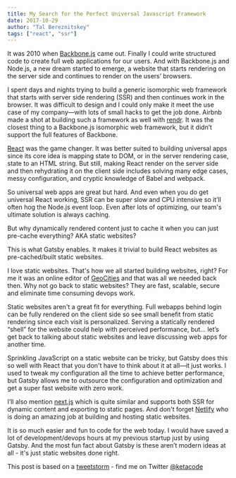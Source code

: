 ```yaml
---
title: My Search for the Perfect Universal Javascript Framework
date: 2017-10-29
author: "Tal Bereznitskey"
tags: ["react", "ssr"]
---
```


It was 2010 when [Backbone.js](http://backbonejs.org) came out. Finally I could
write structured code to create full web applications for our users. And with
Backbone.js and Node.js, a new dream started to emerge, a website that starts
rendering on the server side and continues to render on the users’ browsers.

I spent days and nights trying to build a generic isomorphic web framework that
starts with server side rendering (SSR) and then continues work in the browser.
It was difficult to design and I could only make it meet the use case of my
company—with lots of small hacks to get the job done. Airbnb made a shot at
building such a framework as well with
[rendr](https://github.com/rendrjs/rendr). It was the closest thing to a
Backbone.js isomorphic web framework, but it didn’t support the full features of
Backbone.

[React](https://reactjs.org) was the game changer. It was better suited to
building universal apps since its core idea is mapping state to DOM, or in the
server rendering case, state to an HTML string. But still, making React render
on the server side and then rehydrating it on the client side includes solving
many edge cases, messy configuration, and cryptic knowledge of Babel and
webpack.

So universal web apps are great but hard. And even when you do get universal
React working, SSR can be super slow and CPU intensive so it’ll often hog the
Node.js event loop. Even after lots of optimizing, our team's ultimate solution
is always caching.

But why dynamically rendered content just to cache it when you can just
pre-cache everything? AKA static websites?

This is what Gatsby enables. It makes it trivial to build React websites as
pre-cached/built static websites.

I love static websites. That's how we all started building websites, right? For
me it was an online editor of
[GeoCities](https://en.wikipedia.org/wiki/Yahoo!_GeoCities) and that was all we
needed back then. Why not go back to static websites? They are fast, scalable,
secure and eliminate time consuming devops work.

Static websites aren't a great fit for everything. Full webapps behind login can
be fully rendered on the client side so see small benefit from static rendering
since each visit is personalized. Serving a statically rendered “shell” for the
website could help with perceived performance, but… let’s get back to talking
about static websites and leave discussing web apps for another time.

Sprinkling JavaScript on a static website can be tricky, but Gatsby does this so
well with React that you don't have to think about it at all—it just works. I
used to tweak my configuration all the time to achieve better performance, but
Gatsby allows me to outsource the configuration and optimization and get a super
fast website with zero work.

I’ll also mention [next.js](https://github.com/zeit/next.js) which is quite
similar and supports both SSR for dynamic content and exporting to static pages.
And don't forget [Netlify](https://www.netlify.com) who is doing an amazing job
at building and hosting static websites.

It is so much easier and fun to code for the web today. I would have saved a
lot of development/devops hours at my previous startup just by using Gatsby. And
the most fun fact about Gatsby is these aren’t modern ideas at all - it's just
static websites done right.

This post is based on a
[tweetstorm](https://twitter.com/ketacode/status/924243146795515904) - find me
on Twitter [@ketacode](https://twitter.com/ketacode)
